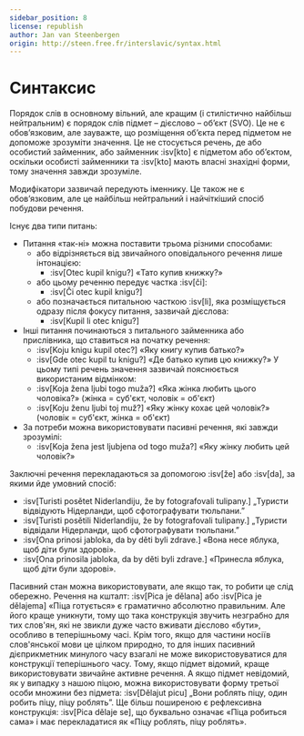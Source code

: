 ```yaml
---
sidebar_position: 8
license: republish
author: Jan van Steenbergen
origin: http://steen.free.fr/interslavic/syntax.html
---
```


# Синтаксис

Порядок слів в основному вільний, але кращим (і стилістично найбільш нейтральним) є порядок слів підмет – дієслово – об’єкт (SVO). Це не є обов’язковим, але зауважте, що розміщення об’єкта перед підметом не допоможе зрозуміти значення. Це не стосується речень, де або особистий займенник, або займенник :isv[kto] є підметом або об’єктом, оскільки особисті займенники та :isv[kto] мають власні знахідні форми, тому значення завжди зрозуміле.

Модифікатори зазвичай передують іменнику. Це також не є обов’язковим, але це найбільш нейтральний і найчіткіший спосіб побудови речення.

Існує два типи питань:

- Питання «так-ні» можна поставити трьома різними способами:
  - або відрізняється від звичайного оповідального речення лише інтонацією:
    - :isv[Otec kupil knigu?] «Тато купив книжку?»
  - або цьому реченню передує частка :isv[či]:
    - :isv[Či otec kupil knigu?]
  - або позначається питальною часткою :isv[li], яка розміщується одразу після фокусу питання, зазвичай дієслова:
    - :isv[Kupil li otec knigu?]
- Інші питання починаються з питального займенника або прислівника, що ставиться на початку речення:
  - :isv[Koju knigu kupil otec?] «Яку книгу купив батько?»
  - :isv[Gde otec kupil tu knigu?] «Де батько купив цю книжку?»
  У цьому типі речень значення зазвичай пояснюється використаним відмінком:
  - :isv[Koja žena ljubi togo muža?] «Яка жінка любить цього чоловіка?» (жінка = суб'єкт, чоловік = об'єкт)
  - :isv[Koju ženu ljubi toj muž?] «Яку жінку кохає цей чоловік?» (чоловік = суб'єкт, жінка = об'єкт)
- За потреби можна використовувати пасивні речення, які завжди зрозумілі:
  - :isv[Koja žena jest ljubjena od togo muža?] «Яку жінку любить цей чоловік?»

Заключні речення перекладаються за допомогою :isv[že] або :isv[da], за якими йде умовний спосіб:

- :isv[Turisti posětet Niderlandiju, že by fotografovali tulipany.] „Туристи відвідують Нідерланди, щоб сфотографувати тюльпани.”
- :isv[Turisti posětili Niderlandiju, že by fotografovali tulipany.] „Туристи відвідали Нідерланди, щоб сфотографувати тюльпани.”
- :isv[Ona prinosi jabloka, da by děti byli zdrave.] «Вона несе яблука, щоб діти були здорові».
- :isv[Ona prinosila jabloka, da by děti byli zdrave.] «Принесла яблука, щоб діти були здорові».

Пасивний стан можна використовувати, але якщо так, то робити це слід обережно. Речення на кшталт: :isv[Pica je dělana] або :isv[Pica je dělajema] «Піца готується» є граматично абсолютно правильним. Але його краще уникнути, тому що така конструкція звучить незграбно для тих слов'ян, які не звикли дуже часто вживати дієслово «бути», особливо в теперішньому часі. Крім того, якщо для частини носіїв слов'янської мови це цілком природно, то для інших пасивний дієприкметник минулого часу взагалі не може використовуватися для конструкції теперішнього часу. Тому, якщо підмет відомий, краще використовувати звичайне активне речення. А якщо підмет невідомий, як у випадку з нашою піцою, можна використовувати форму третьої особи множини без підмета: :isv[Dělajut picu] „Вони роблять піцу, один робить піцу, піцу роблять”. Ще більш поширеною є рефлексивна конструкція: :isv[Pica dělaje se], що буквально означає «Піца робиться сама» і має перекладатися як «Піцу роблять, піцу роблять».
